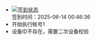 - [![签到状态](https://github.com/womade/Cloud189-Actions/actions/workflows/main.yml/badge.svg?branch=main)](https://github.com/womade/Cloud189-Actions/actions/workflows/main.yml) <br> 签到时间：2025-06-14 00:46:36
- 开始执行帐号1
- 设备ID不存在，需要二次设备校验
